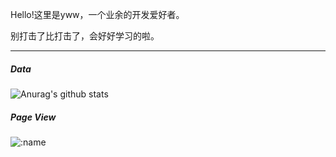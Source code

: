 Hello!这里是yww，一个业余的开发爱好者。

别打击了比打击了，会好好学习的啦。

---
##### Data
![Anurag's github stats](https://github-readme-stats.vercel.app/api?username=jaslli&show_icons=true&hide_border=ture&theme=tokyonight)

##### Page View
![:name](https://count.getloli.com/get/@:jaslli?theme=gelbooru)

